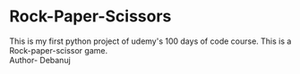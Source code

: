 # Rock-Paper-Scissors
This is my first python project of udemy's 100 days of code course. This is a Rock-paper-scissor game.
<br>
Author- Debanuj 
